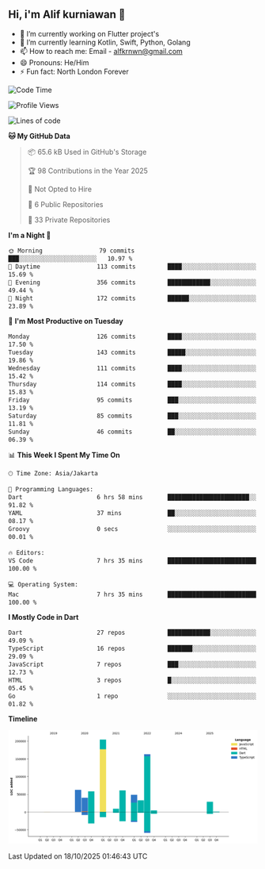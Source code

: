## Hi, i'm Alif kurniawan 👋

- 🔭 I’m currently working on Flutter project's
- 🌱 I’m currently learning Kotlin, Swift, Python, Golang
- 📫 How to reach me: Email - alfkrnwn@gmail.com
- 😄 Pronouns: He/Him
- ⚡ Fun fact: North London Forever

<!--START_SECTION:waka-->
![Code Time](http://img.shields.io/badge/Code%20Time-379%20hrs%2049%20mins-blue)

![Profile Views](http://img.shields.io/badge/Profile%20Views-12-blue)

![Lines of code](https://img.shields.io/badge/From%20Hello%20World%20I%27ve%20Written-713.0%20thousand%20lines%20of%20code-blue)

**🐱 My GitHub Data** 

> 📦 65.6 kB Used in GitHub's Storage 
 > 
> 🏆 98 Contributions in the Year 2025
 > 
> 🚫 Not Opted to Hire
 > 
> 📜 6 Public Repositories 
 > 
> 🔑 33 Private Repositories 
 > 
**I'm a Night 🦉** 

```text
🌞 Morning                79 commits          ███░░░░░░░░░░░░░░░░░░░░░░   10.97 % 
🌆 Daytime                113 commits         ████░░░░░░░░░░░░░░░░░░░░░   15.69 % 
🌃 Evening                356 commits         ████████████░░░░░░░░░░░░░   49.44 % 
🌙 Night                  172 commits         ██████░░░░░░░░░░░░░░░░░░░   23.89 % 
```
📅 **I'm Most Productive on Tuesday** 

```text
Monday                   126 commits         ████░░░░░░░░░░░░░░░░░░░░░   17.50 % 
Tuesday                  143 commits         █████░░░░░░░░░░░░░░░░░░░░   19.86 % 
Wednesday                111 commits         ████░░░░░░░░░░░░░░░░░░░░░   15.42 % 
Thursday                 114 commits         ████░░░░░░░░░░░░░░░░░░░░░   15.83 % 
Friday                   95 commits          ███░░░░░░░░░░░░░░░░░░░░░░   13.19 % 
Saturday                 85 commits          ███░░░░░░░░░░░░░░░░░░░░░░   11.81 % 
Sunday                   46 commits          ██░░░░░░░░░░░░░░░░░░░░░░░   06.39 % 
```


📊 **This Week I Spent My Time On** 

```text
🕑︎ Time Zone: Asia/Jakarta

💬 Programming Languages: 
Dart                     6 hrs 58 mins       ███████████████████████░░   91.82 % 
YAML                     37 mins             ██░░░░░░░░░░░░░░░░░░░░░░░   08.17 % 
Groovy                   0 secs              ░░░░░░░░░░░░░░░░░░░░░░░░░   00.01 % 

🔥 Editors: 
VS Code                  7 hrs 35 mins       █████████████████████████   100.00 % 

💻 Operating System: 
Mac                      7 hrs 35 mins       █████████████████████████   100.00 % 
```

**I Mostly Code in Dart** 

```text
Dart                     27 repos            ████████████░░░░░░░░░░░░░   49.09 % 
TypeScript               16 repos            ███████░░░░░░░░░░░░░░░░░░   29.09 % 
JavaScript               7 repos             ███░░░░░░░░░░░░░░░░░░░░░░   12.73 % 
HTML                     3 repos             █░░░░░░░░░░░░░░░░░░░░░░░░   05.45 % 
Go                       1 repo              ░░░░░░░░░░░░░░░░░░░░░░░░░   01.82 % 
```



**Timeline**

![Lines of Code chart](https://raw.githubusercontent.com/awanderer11/awanderer11/main/assets/bar_graph.png)


 Last Updated on 18/10/2025 01:46:43 UTC
<!--END_SECTION:waka-->
